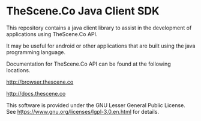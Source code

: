 # TheScene.Co Java Client SDK

This repository contains a java client library to assist in the development of applications using TheScene.Co API. 

It may be useful for android or other applications that are built using the java programming language. 

Documentation for TheScene.Co API can be found at the following locations. 

http://browser.thescene.co

http://docs.thescene.co

This software is provided under the GNU Lesser General Public License. See https://www.gnu.org/licenses/lgpl-3.0.en.html for details.
